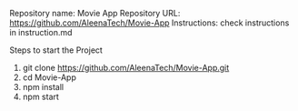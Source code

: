 Repository name: Movie App
Repository URL: https://github.com/AleenaTech/Movie-App
Instructions: check instructions in instruction.md

Steps to start the Project

1. git clone https://github.com/AleenaTech/Movie-App.git
2. cd Movie-App
3. npm install
4. npm start
